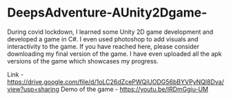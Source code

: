 # DeepsAdventure-AUnity2Dgame-
During covid lockdown, I learned some Unity 2D game development and developed a game in C#. I even used photoshop to add visuals and interactivity to the game. If you have reached here, please consider downloading my final version of the game. I have even uploaded all the apk versions of the game which showcases my progress.

Link - https://drive.google.com/file/d/1oLC26dZcePWQiUODG56bBYVPyNQl8Dva/view?usp=sharing
Demo of the game - https://youtu.be/IRDmGgiu-UM
